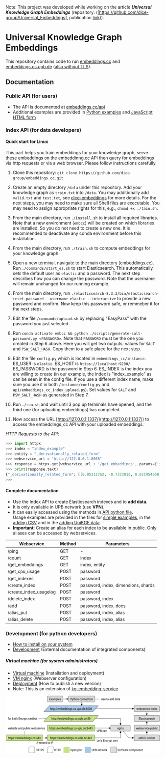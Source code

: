 Note: This project was developed while working on the article ***Universal Knowledge Graph Embeddings*** (repository: ([https://github.com/dice-group/Universal_Embeddings], publication [link](https://dl.acm.org/doi/10.1145/3589335.3651978))).

# Universal Knowledge Graph Embeddings

This repository contains code to run [embeddings.cc](https://embeddings.cc/) and [embeddings.cs.upb.de](https://embeddings.cs.upb.de:8443/) ([also without TLS](http://embeddings.cs.uni-paderborn.de/)).


## Documentation


### Public API (for users)

- The API is documented at [embeddings.cc/api](https://embeddings.cc/api)
- Additional examples are provided in [Python examples](api/embeddings_cc_public_examples.py) and [JavaScript HTML form](api/embeddings_cc_public.htm)


### Index API (for data developers)

#### Quick start for Linux
This part helps you train embeddings for your knowledge graph, serve these embeddings on the embeddinng.cc API then query for embeddings via http requests or via a web browser. Please follow instructions carefully.

1. Clone this repository: `git clone https://github.com/dice-group/embeddings.cc.git`

2. Create an empty directory `/data` under this repository. Add your knowledge graph as `train.txt` into `/data`. You may additionally add `valid.txt` and `test.txt`, see [dice-embeddings](https://github.com/dice-group/dice-embeddings) for more details. For the next steps, you may need to make sure all Shell files are executable. You may need to assign appropriate rights for this, e.g., `chmod +x ./tain.sh`.

3. From the main directory, run `./install.sh` to install all required libraries. Note that a new environment (`embcc`) will be created on which libraries are installed. So you do not need to create a new one. It is recommended to deactivate any conda environment before this installation.

4. From the main directory, run `./train.sh` to compute embeddings for your knowledge graph.

5. Open a new terminal, navigate to the main directory (embeddings.cc). Run `./commands/start_es.sh` to start Elasticsearch. This automatically sets the default user as `elastic` and a password. The next step describes how you can change the password. Note that the username will remain unchanged for our running example.

6. From the main directory, run `./elasticsearch-8.3.3/bin/elasticsearch-reset-password --username elastic --interactive` to provide a new password and confirm. Now keep this password safe, or remmeber it for the next steps.

7. Edit the file `/commands/upload.sh` by replacing "EasyPass" with the password you just selected.

8. Run `conda activate embcc && python ./scripts/generate-salt-password.py <PASSWORD>`. Note that `PASSWORD` must be the one you created in Step 6 above. Here you will get two outputs: values for `SALT` and `PSW_SALT_HASH`. Copy them to a safe place for the next step.

9. Edit the file `config.py` which is located in `embeddings_cc/instance`. ES_USER is `elastic`. ES_HOST is `https://localhost:9200/`. ES_PASSWORD is the password in Step 6. ES_INDEX is the index you are willing to create (in our example, the index is "index_example" as can be seen in the config file. If you use a different index name, make sure you use it in both `/instance/config.py` and `api/embeddings_cc_index_upload.py`). Set values for `SALT` and `PSW_SALT_HASH` as generated in Step 7.

10. Run `./run.sh` and wait until 3 pop up terminals have opened, and the third one (for uploading embeddings) has completed.

11. Now access the URL [http://127.0.0.1:1337/](http://127.0.0.1:1337/) to access the embeddings_cc API with your uploaded embeddings.

*HTTP Requests to the API*:

```python
>>> import httpx
>>> index = "index_example"
>>> entity = "_derivationally_related_form"
>>> webservice_url = "http://127.0.0.1:8008"
>>> response = httpx.get(webservice_url + '/get_embeddings', params={'index': index, 'entity': entity})
>>> print(response.text)
{"_derivationally_related_form": [[0.05112762, -0.7333016, 0.021954058, -0.016982945, -0.79204845, 0.0027191583, 1.0582609, -0.035856135, 0.004805608, 0.23186462, -0.00032222472, -0.38192114, -0.1920939, 0.8178917, -0.37373748, 0.28562018, 0.033060074, 0.0044505247, -0.85810864, -0.8185167, 0.021285398, -1.9875485, -1.4432987, -0.42645997, -0.08704758, -0.09042055, 0.008345734, 0.13854085, 0.00014656025, -0.61636055, 0.0014690972, -0.00089473446, -0.06372755, 0.029681738, 0.02126768, 0.033864107, 1.9365994, 0.0007361686, 0.8378815, -0.3289622, 0.02990957, -0.3481966, -0.014761708, -1.4790889, -0.39987803, 0.66778237, 0.37295908, 0.07800242, 0.19964921, 0.015911236, -1.2357806, 2.307485, 0.010366534, -2.453191, -0.9509186, -1.5705742, 0.27018142, 0.040954825, -0.025361957, 1.1823225, -0.027570289, 0.9071816, -0.22726324, -0.031022083]]}
>>>
```


#### Complete documentation
- Use the Index API to create Elasticsearch indexes and to **add data**.
- It is only available in UPB network (use **VPN**).
- It can easily accessed using the methods in [API python file](api/embeddings_cc_index.py).  
  Usage examples are provided in the files for [simple examples](api/embeddings_cc_index_examples.py),
  in the [adding CSV](api/embeddings_cc_index_csv.py) and
  in the [adding UniKGE data](api/embeddings_cc_index_unikge.py).
- **Important**: Create an alias for each index to be available in public. Only aliases can be accessed by webservices.

| Webservice             | Method | Parameters                          |
|------------------------|--------|-------------------------------------|
| /ping                  | GET    | -                                   |
| /count                 | GET    | index                               |
| /get_embeddings        | GET    | index, entity                       |
| /get_cpu_usage         | POST   | password                            |
| /get_indexes           | POST   | password                            |
| /create_index          | POST   | password, index, dimensions, shards |
| /create_index_usagelog | POST   | password                            |
| /delete_index          | POST   | password, index                     |
| /add                   | POST   | password, index, docs               |
| /alias_put             | POST   | password, index, alias              |
| /alias_delete          | POST   | password, index, alias              |


### Development (for python developers)

- [How to install on your system](docs/local.md)
- [Development](docs/development.md) (External documentation of integrated components)


##### Virtual machine (for system administrators)

- [Virtual machine](docs/vm.md) (Installation and deployment)
- [VM nginx](docs/vm-nginx-certbot.md) (Webserver configuration)
- [Deployment](docs/deployment.md) (How to publish a new version)
- Note: This is an extension of [kg-embedding-service](https://github.com/dice-group/kg-embedding-service)

![components](docs/images/components.svg "components")
